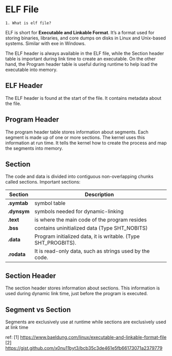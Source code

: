 # ELF File
    1. What is elf file?
ELF is short for **Executable and Linkable Format**. It’s a format used for storing binaries, libraries, and core dumps on disks in Linux and Unix-based systems. Similar with exe in Windows.   

The ELF header is always available in the ELF file, while the Section header table is important during link time to create an executable. On the other hand, the Program header table is useful during runtime to help load the executable into memory.

## ELF Header
The ELF header is found at the start of the file. It contains metadata about the file.

## Program Header
The program header table stores information about segments. Each segment is made up of one or more sections. The kernel uses this information at run time. It tells the kernel how to create the process and map the segments into memory.

## Section
The code and data is divided into contiguous non-overlapping chunks called sections. Important sections:  

| Section      | Description                                                    |
| -------------| ---------------------------------------------------------------|
| **.symtab**  | symbol table                                                   |
| **.dynsym**  | symbols needed for dynamic-linking                             |
| **.text**    | is where the main code of the program resides                  |
| **.bss**     | contains uninitialized data (Type SHT_NOBITS)                  |
| **.data**    | Program initialized data, it is writable. (Type SHT_PROGBITS). |
| **.rodata**  | It is read-only data, such as strings used by the code.        |


## Section Header
The section header stores information about sections. This information is used during dynamic link time, just before the program is executed.


## Segment vs Section
Segments are exclusively use at runtime while sections are exclusively used at link time   


ref: 
[1] https://www.baeldung.com/linux/executable-and-linkable-format-file
[2] https://gist.github.com/x0nu11byt3/bcb35c3de461e5fb66173071a2379779
